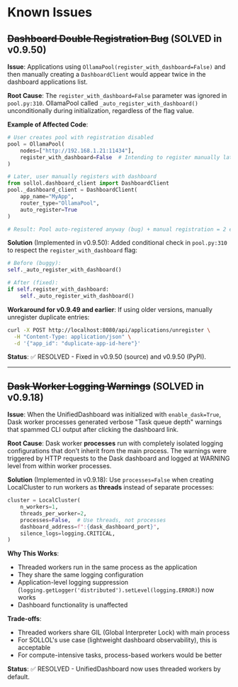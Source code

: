 # Known Issues

## ~~Dashboard Double Registration Bug~~ (SOLVED in v0.9.50)

**Issue**: Applications using `OllamaPool(register_with_dashboard=False)` and then manually creating a `DashboardClient` would appear twice in the dashboard applications list.

**Root Cause**: The `register_with_dashboard=False` parameter was ignored in `pool.py:310`. OllamaPool called `_auto_register_with_dashboard()` unconditionally during initialization, regardless of the flag value.

**Example of Affected Code**:
```python
# User creates pool with registration disabled
pool = OllamaPool(
    nodes=["http://192.168.1.21:11434"],
    register_with_dashboard=False  # Intending to register manually later
)

# Later, user manually registers with dashboard
from sollol.dashboard_client import DashboardClient
pool._dashboard_client = DashboardClient(
    app_name="MyApp",
    router_type="OllamaPool",
    auto_register=True
)

# Result: Pool auto-registered anyway (bug) + manual registration = 2 entries
```

**Solution** (Implemented in v0.9.50):
Added conditional check in `pool.py:310` to respect the `register_with_dashboard` flag:

```python
# Before (buggy):
self._auto_register_with_dashboard()

# After (fixed):
if self.register_with_dashboard:
    self._auto_register_with_dashboard()
```

**Workaround for v0.9.49 and earlier**:
If using older versions, manually unregister duplicate entries:
```bash
curl -X POST http://localhost:8080/api/applications/unregister \
  -H "Content-Type: application/json" \
  -d '{"app_id": "duplicate-app-id-here"}'
```

**Status**: ✅ RESOLVED - Fixed in v0.9.50 (source) and v0.9.50 (PyPI).

---

## ~~Dask Worker Logging Warnings~~ (SOLVED in v0.9.18)

**Issue**: When the UnifiedDashboard was initialized with `enable_dask=True`, Dask worker processes generated verbose "Task queue depth" warnings that spammed CLI output after clicking the dashboard link.

**Root Cause**: Dask worker **processes** run with completely isolated logging configurations that don't inherit from the main process. The warnings were triggered by HTTP requests to the Dask dashboard and logged at WARNING level from within worker processes.

**Solution** (Implemented in v0.9.18):
Use `processes=False` when creating LocalCluster to run workers as **threads** instead of separate processes:

```python
cluster = LocalCluster(
    n_workers=1,
    threads_per_worker=2,
    processes=False,  # Use threads, not processes
    dashboard_address=f":{dask_dashboard_port}",
    silence_logs=logging.CRITICAL,
)
```

**Why This Works**:
- Threaded workers run in the same process as the application
- They share the same logging configuration
- Application-level logging suppression (`logging.getLogger('distributed').setLevel(logging.ERROR)`) now works
- Dashboard functionality is unaffected

**Trade-offs**:
- Threaded workers share GIL (Global Interpreter Lock) with main process
- For SOLLOL's use case (lightweight dashboard observability), this is acceptable
- For compute-intensive tasks, process-based workers would be better

**Status**: ✅ RESOLVED - UnifiedDashboard now uses threaded workers by default.
